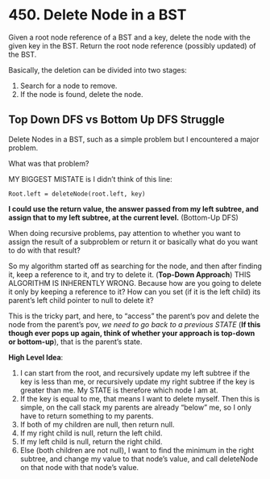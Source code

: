 # 450. Delete Node in a BST

Given a root node reference of a BST and a key, delete the node with the given key in the BST. Return the root node reference (possibly updated) of the BST.

Basically, the deletion can be divided into two stages:

1. Search for a node to remove.
2. If the node is found, delete the node.


## Top Down DFS vs Bottom Up DFS Struggle

Delete Nodes in a BST, such as a simple problem but I encountered a major problem. 

What was that problem?

MY BIGGEST MISTATE is I didn’t think of this line:

~~~
Root.left = deleteNode(root.left, key)
~~~

**I could use the return value, the answer passed from my left subtree, and assign that to my left subtree, at the current level.** (Bottom-Up DFS)

When doing recursive problems, pay attention to whether you want to assign the result of a subproblem or return it or basically what do you want to do with that result?

So my algorithm started off as searching for the node, and then after finding it, keep a reference to it, and try to delete it. (**Top-Down Approach**) THIS ALGORITHM IS INHERENTLY WRONG. Because how are you going to delete it only by keeping a reference to it? How can you set (if it is the left child) its parent’s left child pointer to null to delete it?

This is the tricky part, and here, to “access” the parent’s pov and delete the node from the parent’s pov, *we need to go back to a previous STATE* (**If this though ever pops up again, think of whether your approach is top-down or bottom-up**), that is the parent’s state.

**High Level Idea**:
1. I can start from the root, and recursively update my left subtree if the key is less than me, or recursively update my right subtree if the key is greater than me. My STATE is therefore which node I am at.
2. If the key is equal to me, that means I want to delete myself. Then this is simple, on the call stack my parents are already “below” me, so I only have to return something to my parents. 
3. If both of my children are null, then return null.
4. If my right child is null, return the left child.
5. If my left child is null, return the right child.
6. Else (both children are not null), I want to find the minimum in the right subtree, and change my value to that node’s value, and call deleteNode on that node with that node’s value.



